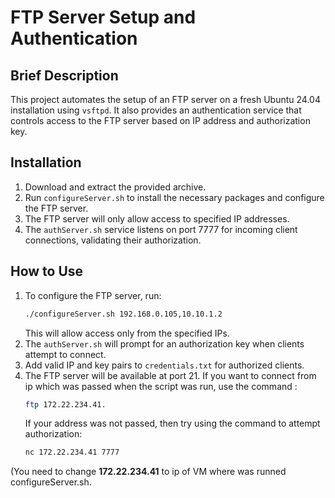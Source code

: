 # FTP Server Setup and Authentication

## Brief Description
This project automates the setup of an FTP server on a fresh Ubuntu 24.04 installation using `vsftpd`. It also provides an authentication service that 
controls access to the FTP server based on IP address and authorization key.

## Installation
1. Download and extract the provided archive.
2. Run `configureServer.sh` to install the necessary packages and configure the FTP server.
3. The FTP server will only allow access to specified IP addresses.
4. The `authServer.sh` service listens on port 7777 for incoming client connections, validating their authorization.

## How to Use
1. To configure the FTP server, run:
    ```bash
    ./configureServer.sh 192.168.0.105,10.10.1.2
    ```
    This will allow access only from the specified IPs.
2. The `authServer.sh` will prompt for an authorization key when clients attempt to connect.
3. Add valid IP and key pairs to `credentials.txt` for authorized clients.
4. The FTP server will be available at port 21. If you want to connect from ip which was passed when the script was run, use the command :
    ```bash
    ftp 172.22.234.41.
    ``` 
    If your address was not passed, then try using the command to attempt authorization:
    ```bash
    nc 172.22.234.41 7777
    ``` 
(You need to change **172.22.234.41** to ip of VM where was runned configureServer.sh.
